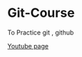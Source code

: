 # Git-Course
To Practice git , github 

[Youtube page](https://www.youtube.com/watch?v=XMmr37SBTXU)

<picture>
  <source media="file:///D:/hadeel%20projects/TEMPLATE_3%20-%20Copy/images/images.jfif">
</picture>
